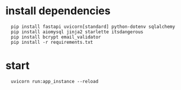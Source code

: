 # install dependencies

```
  pip install fastapi uvicorn[standard] python-dotenv sqlalchemy
  pip install aiomysql jinja2 starlette itsdangerous
  pip install bcrypt email_validator
  pip install -r requirements.txt
```

# start

```
  uvicorn run:app_instance --reload
```
